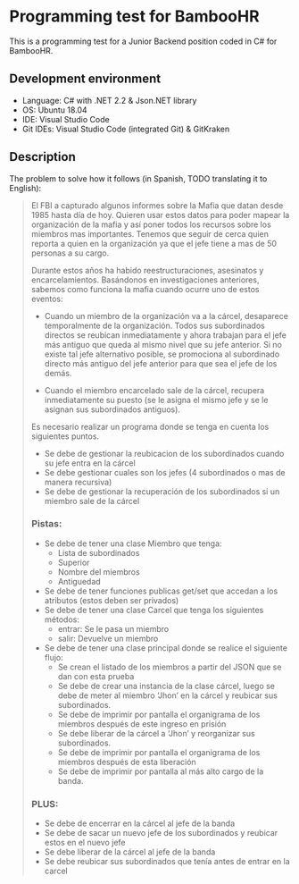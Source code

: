 # Programming test for BambooHR
This is a programming test for a Junior Backend position coded in C# for BambooHR.

## Development environment
- Language: C# with .NET 2.2 & Json.NET library
- OS: Ubuntu 18.04
- IDE: Visual Studio Code
- Git IDEs: Visual Studio Code (integrated Git) & GitKraken

## Description
The problem to solve how it follows (in Spanish, TODO translating it to English):

>El FBI a capturado algunos informes sobre la Mafia que datan desde 1985 hasta día de hoy. Quieren usar estos datos para poder mapear la organización de la mafia y así poner todos los recursos sobre los miembros mas importantes. Tenemos que seguir de cerca quien reporta a quien en la organización ya que el jefe tiene a mas de 50 personas a su cargo.
>
>Durante estos años ha habido reestructuraciones, asesinatos y encarcelamientos. Basándonos en investigaciones anteriores, sabemos como funciona la mafia cuando ocurre uno de estos eventos:
>
>* Cuando un miembro de la organización va a la cárcel, desaparece temporalmente de la organización. Todos sus subordinados directos se reubican inmediatamente y ahora trabajan para el jefe más antiguo que queda al mismo nivel que su jefe anterior. Si no existe tal jefe alternativo posible, se promociona al subordinado directo más antiguo del jefe anterior para que sea el jefe de los demás.
>
>* Cuando el miembro encarcelado sale de la cárcel, recupera inmediatamente su puesto (se le asigna el mismo jefe y se le asignan sus subordinados antiguos). 
>
>Es necesario realizar un programa donde se tenga en cuenta los siguientes puntos.
>
>* Se debe de gestionar la reubicacion de los subordinados cuando su jefe entra en la cárcel
>* Se debe gestionar cuales son los jefes (4 subordinados o mas de manera recursiva)
>* Se debe de gestionar la recuperación de los subordinados si un miembro sale de la cárcel
>
>### Pistas:
> - Se debe de tener una clase Miembro que tenga:
>   - Lista de subordinados
>   - Superior
>   -  Nombre del miembros
>   -  Antiguedad
> - Se debe de tener funciones publicas get/set que accedan a los atributos (estos deben ser privados)
> - Se debe de tener una clase Carcel que tenga los siguientes métodos:
>   - entrar: Se le pasa un miembro
>   - salir: Devuelve un miembro
> - Se debe de tener una clase principal donde se realice el siguiente flujo:
>   - Se crean el listado de los miembros a partir del JSON que se dan con esta prueba
>   - Se debe de crear una instancia de la clase cárcel, luego se debe de meter al miembro ‘Jhon’ en la cárcel y reubicar sus subordinados.
>   - Se debe de imprimir por pantalla el organigrama de los miembros después de este ingreso en prisión
>   - Se debe liberar de la cárcel a ‘Jhon’ y reorganizar sus subordinados.
>   - Se debe de imprimir por pantalla el organigrama de los miembros después de esta liberación
>   - Se debe de imprimir por pantalla al más alto cargo de la banda.
>
>### PLUS:
> - Se debe de encerrar en la cárcel al jefe de la banda
> - Se debe de sacar un nuevo jefe de los subordinados y reubicar estos en el nuevo jefe
> - Se debe liberar de la cárcel al jefe de la banda
> - Se debe reubicar sus subordinados que tenía antes de entrar en la carcel

